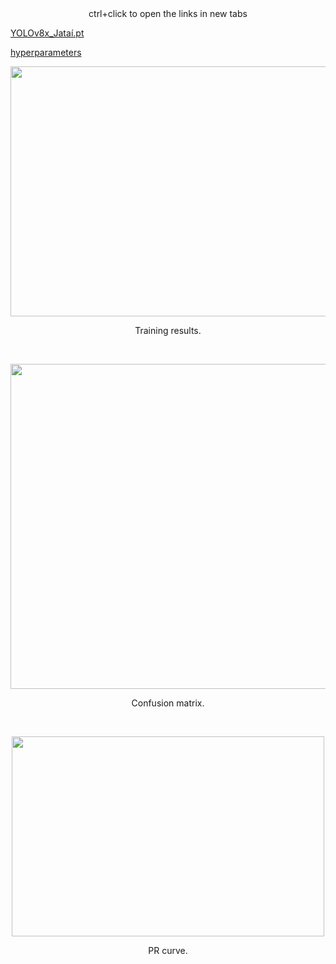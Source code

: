 <div align="center">ctrl+click to open the links in new tabs</div>

[YOLOv8x_Jataí.pt](https://drive.google.com/file/d/1VzPXgo2XhLKxskS0vg8JI6EMvwo4uVat/view?usp=sharing)

[hyperparameters](https://drive.google.com/file/d/14rRYKypxvL_RcIB19hprxxsUEvSO6VUr/view?usp=sharing)


<p align="center">
  <img width="800" height="400" src="https://github.com/Rodolfoloc/Native-bees/assets/81366236/7b701012-ff6b-4886-be22-b44f6703be61">
  <div align="center">Training results.</div>
</p>
<br>
<p align="center">
  <img width="700" height="520" src="https://github.com/Rodolfoloc/Native-bees/assets/81366236/74ee04af-dc72-4af4-8864-13295567b49e">
  <div align="center">Confusion matrix.</div>
</p>
<br>
<p align="center">
  <img width="500" height="320" src="https://github.com/Rodolfoloc/Native-bees/assets/81366236/6f8ed20f-614b-4bc7-ae5b-49d17762c1b4">
  <div align="center">PR curve.</div>
</p>

